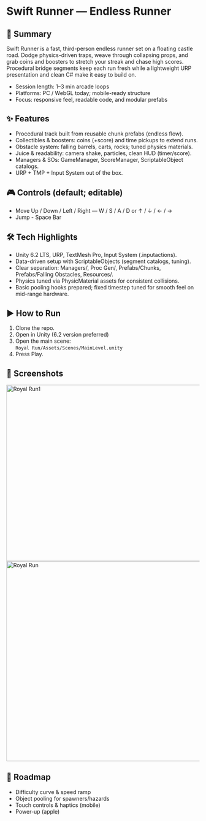 # Swift Runner — Endless Runner

## 🧩 Summary
Swift Runner is a fast, third-person endless runner set on a floating castle road. Dodge physics-driven traps, weave through collapsing props, and grab coins and boosters to stretch your streak and chase high scores. Procedural bridge segments keep each run fresh while a lightweight URP presentation and clean C# make it easy to build on. 

- Session length: 1–3 min arcade loops  
- Platforms: PC / WebGL today; mobile-ready structure  
- Focus: responsive feel, readable code, and modular prefabs

## ✨ Features
- Procedural track built from reusable chunk prefabs (endless flow).
- Collectibles & boosters: coins (+score) and time pickups to extend runs.
- Obstacle system: falling barrels, carts, rocks; tuned physics materials.
- Juice & readability: camera shake, particles, clean HUD (timer/score).
- Managers & SOs: GameManager, ScoreManager, ScriptableObject catalogs.
- URP + TMP + Input System out of the box.

## 🎮 Controls (default; editable)
- Move Up / Down / Left / Right — W / S / A / D or ↑ / ↓ / ← / →  
- Jump - Space Bar

## 🛠 Tech Highlights
- Unity 6.2 LTS, URP, TextMesh Pro, Input System (.inputactions).
- Data-driven setup with ScriptableObjects (segment catalogs, tuning).
- Clear separation: Managers/, Proc Gen/, Prefabs/Chunks, Prefabs/Falling Obstacles, Resources/.
- Physics tuned via PhysicMaterial assets for consistent collisions.
- Basic pooling hooks prepared; fixed timestep tuned for smooth feel on mid-range hardware. 

## ▶️ How to Run
1. Clone the repo.
2. Open in Unity (6.2 version preferred)
3. Open the main scene:  
   `Royal Run/Assets/Scenes/MainLevel.unity`
4. Press Play.

## 📸 Screenshots
<img width="820" height="460" alt="Royal Run1" src="https://github.com/user-attachments/assets/769a8625-6dbe-48a9-963b-fb6516ed1e2f" />
<img width="934" height="522" alt="Royal Run" src="https://github.com/user-attachments/assets/e5dc471c-bd21-4ece-a1de-ffef1ad8bf40" />

## 🧭 Roadmap 
- Difficulty curve & speed ramp
- Object pooling for spawners/hazards
- Touch controls & haptics (mobile)
- Power-up (apple)
